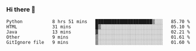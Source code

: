 ### Hi there 👋

<!--START_SECTION:waka-->

```text
Python           8 hrs 51 mins   █████████████████████▒░░░   85.70 %
HTML             31 mins         █▒░░░░░░░░░░░░░░░░░░░░░░░   05.10 %
Java             13 mins         ▓░░░░░░░░░░░░░░░░░░░░░░░░   02.21 %
Other            9 mins          ▒░░░░░░░░░░░░░░░░░░░░░░░░   01.61 %
GitIgnore file   9 mins          ▒░░░░░░░░░░░░░░░░░░░░░░░░   01.60 %
```

<!--END_SECTION:waka-->


<!--
**AnkelMauCastillo/AnkelMauCastillo** is a ✨ _special_ ✨ repository because its `README.md` (this file) appears on your GitHub profile.

Here are some ideas to get you started:

- 🔭 I’m currently working on ...
- 🌱 I’m currently learning ...
- 👯 I’m looking to collaborate on ...
- 🤔 I’m looking for help with ...
- 💬 Ask me about ...
- 📫 How to reach me: ...
- 😄 Pronouns: ...
- ⚡ Fun fact: ...
-->
